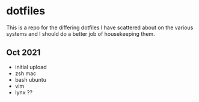 # dotfiles
This is a repo for the differing dotfiles I have scattered about on the various systems and I should do a better job of housekeeping them.
## Oct 2021
- initial upload 
- zsh mac
- bash ubuntu 
- vim
- lynx
??

